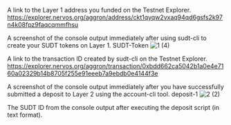 A link to the Layer 1 address you funded on the Testnet Explorer.
https://explorer.nervos.org/aggron/address/ckt1qyqw2vxaq94qd6gsfs2k97n4k08fpz9faqcqmmfhsu

A screenshot of the console output immediately after using sudt-cli to create your SUDT tokens on Layer 1.
SUDT-Token
![1 (4)](https://user-images.githubusercontent.com/85587569/128945645-efb38ffe-bcd7-41a2-b653-06127391539f.png)

A link to the transaction ID created by sudt-cli on the Testnet Explorer.
https://explorer.nervos.org/aggron/transaction/0xbdd662ca5042b1a0e4e7160a02329b14b8705f255e91eeeb7a9ebdb0e4144f3e

A screenshot of the console output immediately after you have successfully submitted a deposit to Layer 2 using the account-cli tool.
deposit-1
![2 (2)](https://user-images.githubusercontent.com/85587569/128945668-7b643d49-b006-473e-83a0-c2934c883306.png)

The SUDT ID from the console output after executing the deposit script (in text format).
